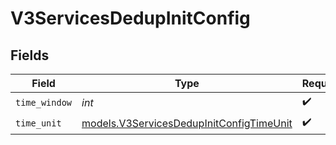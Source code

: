 # V3ServicesDedupInitConfig


## Fields

| Field                                                                                      | Type                                                                                       | Required                                                                                   | Description                                                                                |
| ------------------------------------------------------------------------------------------ | ------------------------------------------------------------------------------------------ | ------------------------------------------------------------------------------------------ | ------------------------------------------------------------------------------------------ |
| `time_window`                                                                              | *int*                                                                                      | :heavy_check_mark:                                                                         | N/A                                                                                        |
| `time_unit`                                                                                | [models.V3ServicesDedupInitConfigTimeUnit](../models/v3servicesdedupinitconfigtimeunit.md) | :heavy_check_mark:                                                                         | N/A                                                                                        |